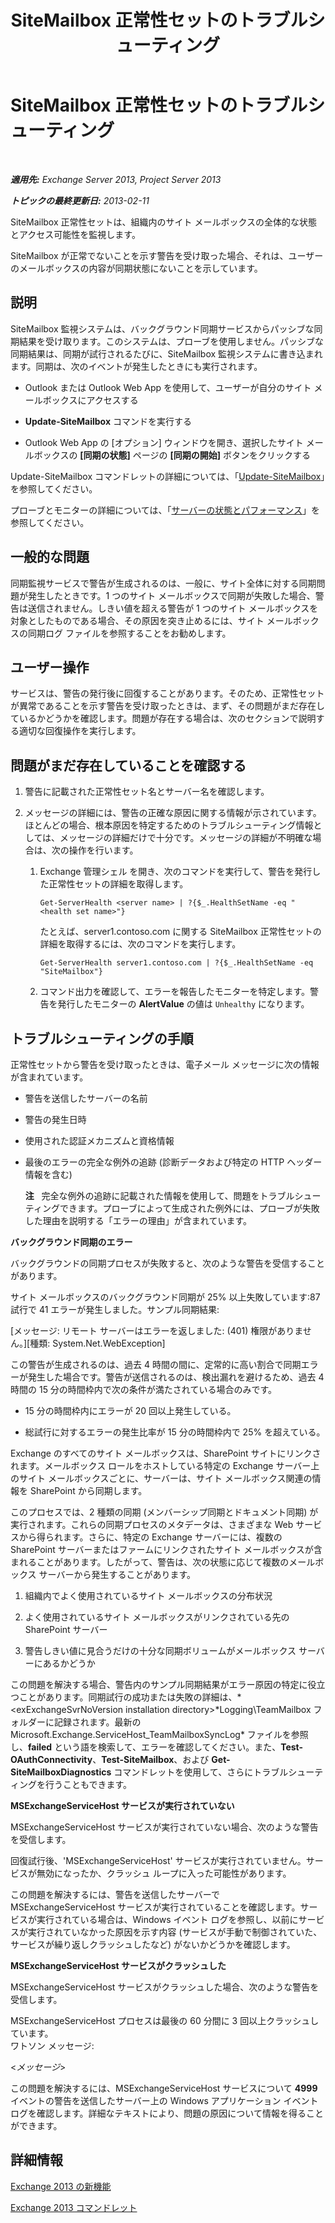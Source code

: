 ﻿---
title: SiteMailbox 正常性セットのトラブルシューティング
TOCTitle: SiteMailbox 正常性セットのトラブルシューティング
ms:assetid: ac00985c-c9a5-44bf-b152-4b99d8ae24ed
ms:mtpsurl: https://technet.microsoft.com/ja-jp/library/ms.exch.scom.sitemailbox(v=EXCHG.150)
ms:contentKeyID: 53181824
ms.date: 01/28/2016
mtps_version: v=EXCHG.150
ms.translationtype: HT
---

# SiteMailbox 正常性セットのトラブルシューティング

 

_**適用先:** Exchange Server 2013, Project Server 2013_

_**トピックの最終更新日:** 2013-02-11_

SiteMailbox 正常性セットは、組織内のサイト メールボックスの全体的な状態とアクセス可能性を監視します。

SiteMailbox が正常でないことを示す警告を受け取った場合、それは、ユーザーのメールボックスの内容が同期状態にないことを示しています。

## 説明

SiteMailbox 監視システムは、バックグラウンド同期サービスからパッシブな同期結果を受け取ります。このシステムは、プローブを使用しません。パッシブな同期結果は、同期が試行されるたびに、SiteMailbox 監視システムに書き込まれます。同期は、次のイベントが発生したときにも実行されます。

  - Outlook または Outlook Web App を使用して、ユーザーが自分のサイト メールボックスにアクセスする

  - **Update-SiteMailbox** コマンドを実行する

  - Outlook Web App の \[オプション\] ウィンドウを開き、選択したサイト メールボックスの **\[同期の状態\]** ページの **\[同期の開始\]** ボタンをクリックする

Update-SiteMailbox コマンドレットの詳細については、「[Update-SiteMailbox](https://technet.microsoft.com/ja-jp/library/jj218690\(v=exchg.150\))」を参照してください。

プローブとモニターの詳細については、「[サーバーの状態とパフォーマンス](https://technet.microsoft.com/ja-jp/library/jj150551\(v=exchg.150\))」を参照してください。

## 一般的な問題

同期監視サービスで警告が生成されるのは、一般に、サイト全体に対する同期問題が発生したときです。1 つのサイト メールボックスで同期が失敗した場合、警告は送信されません。しきい値を超える警告が 1 つのサイト メールボックスを対象としたものである場合、その原因を突き止めるには、サイト メールボックスの同期ログ ファイルを参照することをお勧めします。

## ユーザー操作

サービスは、警告の発行後に回復することがあります。そのため、正常性セットが異常であることを示す警告を受け取ったときは、まず、その問題がまだ存在しているかどうかを確認します。問題が存在する場合は、次のセクションで説明する適切な回復操作を実行します。

## 問題がまだ存在していることを確認する

1.  警告に記載された正常性セット名とサーバー名を確認します。

2.  メッセージの詳細には、警告の正確な原因に関する情報が示されています。ほとんどの場合、根本原因を特定するためのトラブルシューティング情報としては、メッセージの詳細だけで十分です。メッセージの詳細が不明確な場合は、次の操作を行います。
    
    1.  Exchange 管理シェル を開き、次のコマンドを実行して、警告を発行した正常性セットの詳細を取得します。
        
            Get-ServerHealth <server name> | ?{$_.HealthSetName -eq "<health set name>"}
        
        たとえば、server1.contoso.com に関する SiteMailbox 正常性セットの詳細を取得するには、次のコマンドを実行します。
        
            Get-ServerHealth server1.contoso.com | ?{$_.HealthSetName -eq "SiteMailbox"}
    
    2.  コマンド出力を確認して、エラーを報告したモニターを特定します。警告を発行したモニターの **AlertValue** の値は `Unhealthy` になります。

## トラブルシューティングの手順

正常性セットから警告を受け取ったときは、電子メール メッセージに次の情報が含まれています。

  - 警告を送信したサーバーの名前

  - 警告の発生日時

  - 使用された認証メカニズムと資格情報

  - 最後のエラーの完全な例外の追跡 (診断データおよび特定の HTTP ヘッダー情報を含む)  
    
    **注**   完全な例外の追跡に記載された情報を使用して、問題をトラブルシューティングできます。プローブによって生成された例外には、プローブが失敗した理由を説明する「エラーの理由」が含まれています。

**バックグラウンド同期のエラー**

バックグラウンドの同期プロセスが失敗すると、次のような警告を受信することがあります。

サイト メールボックスのバックグラウンド同期が 25% 以上失敗しています:87 試行で 41 エラーが発生しました。サンプル同期結果:

\[メッセージ: リモート サーバーはエラーを返しました: (401) 権限がありません。\]\[種類: System.Net.WebException\]

この警告が生成されるのは、過去 4 時間の間に、定常的に高い割合で同期エラーが発生した場合です。警告が送信されるのは、検出漏れを避けるため、過去 4 時間の 15 分の時間枠内で次の条件が満たされている場合のみです。

  - 15 分の時間枠内にエラーが 20 回以上発生している。

  - 総試行に対するエラーの発生比率が 15 分の時間枠内で 25% を超えている。

Exchange のすべてのサイト メールボックスは、SharePoint サイトにリンクされます。メールボックス ロールをホストしている特定の Exchange サーバー上のサイト メールボックスごとに、サーバーは、サイト メールボックス関連の情報を SharePoint から同期します。

このプロセスでは、2 種類の同期 (メンバーシップ同期とドキュメント同期) が実行されます。これらの同期プロセスのメタデータは、さまざまな Web サービスから得られます。さらに、特定の Exchange サーバーには、複数の SharePoint サーバーまたはファームにリンクされたサイト メールボックスが含まれることがあります。したがって、警告は、次の状態に応じて複数のメールボックス サーバーから発生することがあります。

1.  組織内でよく使用されているサイト メールボックスの分布状況

2.  よく使用されているサイト メールボックスがリンクされている先の SharePoint サーバー

3.  警告しきい値に見合うだけの十分な同期ボリュームがメールボックス サーバーにあるかどうか

この問題を解決する場合、警告内のサンプル同期結果がエラー原因の特定に役立つことがあります。同期試行の成功または失敗の詳細は、*\<exExchangeSvrNoVersion installation directory\>*Logging\\TeamMailbox フォルダーに記録されます。最新の Microsoft.Exchange.ServiceHost\_TeamMailboxSyncLog\* ファイルを参照し、**failed** という語を検索して、エラーを確認してください。また、**Test-OAuthConnectivity**、**Test-SiteMailbox**、および **Get-SiteMailboxDiagnostics** コマンドレットを使用して、さらにトラブルシューティングを行うこともできます。

**MSExchangeServiceHost サービスが実行されていない**

MSExchangeServiceHost サービスが実行されていない場合、次のような警告を受信します。

回復試行後、'MSExchangeServiceHost' サービスが実行されていません。サービスが無効になったか、クラッシュ ループに入った可能性があります。

この問題を解決するには、警告を送信したサーバーで MSExchangeServiceHost サービスが実行されていることを確認します。サービスが実行されている場合は、Windows イベント ログを参照し、以前にサービスが実行されていなかった原因を示す内容 (サービスが手動で制御されていた、サービスが繰り返しクラッシュしたなど) がないかどうかを確認します。

**MSExchangeServiceHost サービスがクラッシュした**

MSExchangeServiceHost サービスがクラッシュした場合、次のような警告を受信します。

MSExchangeServiceHost プロセスは最後の 60 分間に 3 回以上クラッシュしています。  
ワトソン メッセージ:

\<*メッセージ*\>

この問題を解決するには、MSExchangeServiceHost サービスについて **4999** イベントの警告を送信したサーバー上の Windows アプリケーション イベント ログを確認します。詳細なテキストにより、問題の原因について情報を得ることができます。

## 詳細情報

[Exchange 2013 の新機能](https://technet.microsoft.com/ja-jp/library/jj150540\(v=exchg.150\))

[Exchange 2013 コマンドレット](https://technet.microsoft.com/ja-jp/library/bb124413\(v=exchg.150\))

